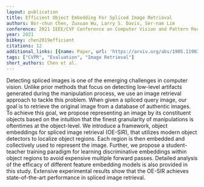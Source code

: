 ```yaml
---
layout: publication
title: Efficient Object Embedding For Spliced Image Retrieval
authors: Bor-chun Chen, Zuxuan Wu, Larry S. Davis, Ser-nam Lim
conference: 2021 IEEE/CVF Conference on Computer Vision and Pattern Recognition (CVPR)
year: 2021
bibkey: chen2019efficient
citations: 12
additional_links: [{name: Paper, url: 'https://arxiv.org/abs/1905.11903'}]
tags: ["CVPR", "Evaluation", "Image Retrieval"]
short_authors: Chen et al.
---
```

Detecting spliced images is one of the emerging challenges in computer
vision. Unlike prior methods that focus on detecting low-level artifacts
generated during the manipulation process, we use an image retrieval approach
to tackle this problem. When given a spliced query image, our goal is to
retrieve the original image from a database of authentic images. To achieve
this goal, we propose representing an image by its constituent objects based on
the intuition that the finest granularity of manipulations is oftentimes at the
object-level. We introduce a framework, object embeddings for spliced image
retrieval (OE-SIR), that utilizes modern object detectors to localize object
regions. Each region is then embedded and collectively used to represent the
image. Further, we propose a student-teacher training paradigm for learning
discriminative embeddings within object regions to avoid expensive multiple
forward passes. Detailed analysis of the efficacy of different feature
embedding models is also provided in this study. Extensive experimental results
show that the OE-SIR achieves state-of-the-art performance in spliced image
retrieval.